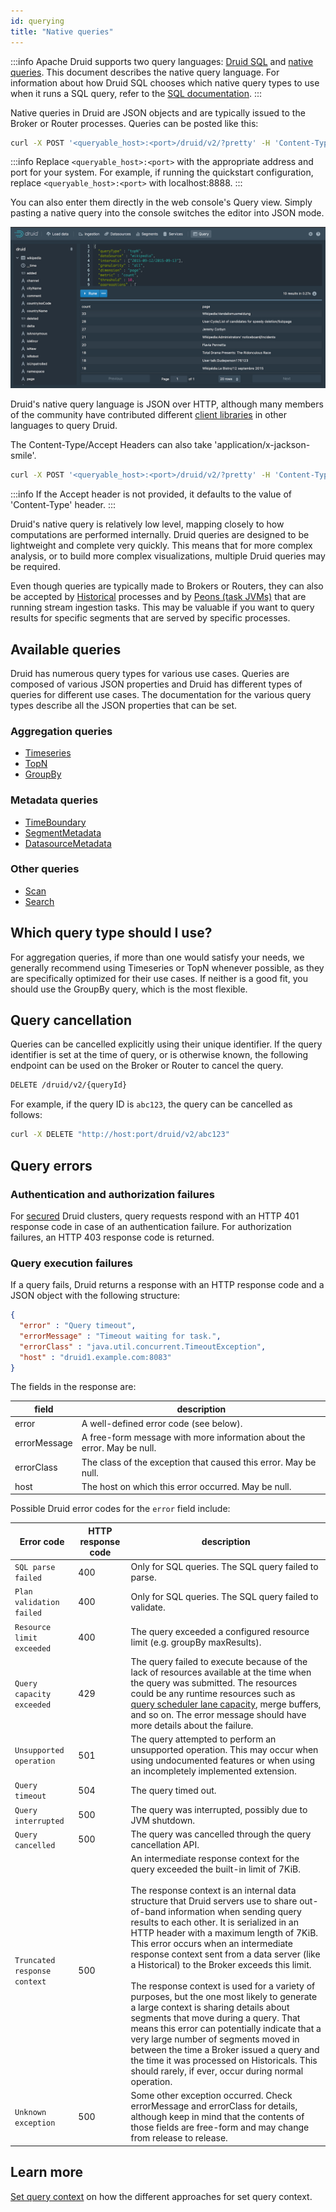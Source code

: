 ```yaml
---
id: querying
title: "Native queries"
---
```


<!--
  ~ Licensed to the Apache Software Foundation (ASF) under one
  ~ or more contributor license agreements.  See the NOTICE file
  ~ distributed with this work for additional information
  ~ regarding copyright ownership.  The ASF licenses this file
  ~ to you under the Apache License, Version 2.0 (the
  ~ "License"); you may not use this file except in compliance
  ~ with the License.  You may obtain a copy of the License at
  ~
  ~   http://www.apache.org/licenses/LICENSE-2.0
  ~
  ~ Unless required by applicable law or agreed to in writing,
  ~ software distributed under the License is distributed on an
  ~ "AS IS" BASIS, WITHOUT WARRANTIES OR CONDITIONS OF ANY
  ~ KIND, either express or implied.  See the License for the
  ~ specific language governing permissions and limitations
  ~ under the License.
  -->


:::info
 Apache Druid supports two query languages: [Druid SQL](sql.md) and [native queries](querying.md).
 This document describes the
 native query language. For information about how Druid SQL chooses which native query types to use when
 it runs a SQL query, refer to the [SQL documentation](sql-translation.md#query-types).
:::

Native queries in Druid are JSON objects and are typically issued to the Broker or Router processes. Queries can be
posted like this:

```bash
curl -X POST '<queryable_host>:<port>/druid/v2/?pretty' -H 'Content-Type:application/json' -H 'Accept:application/json' -d @<query_json_file>
```

:::info
 Replace `<queryable_host>:<port>` with the appropriate address and port for your system. For example, if running the quickstart configuration, replace `<queryable_host>:<port>` with localhost:8888.
:::

You can also enter them directly in the web console's Query view. Simply pasting a native query into the console switches the editor into JSON mode.

![Native query](../assets/native-queries-01.png "Native query")

Druid's native query language is JSON over HTTP, although many members of the community have contributed different
[client libraries](https://druid.apache.org/libraries.html) in other languages to query Druid.

The Content-Type/Accept Headers can also take 'application/x-jackson-smile'.

```bash
curl -X POST '<queryable_host>:<port>/druid/v2/?pretty' -H 'Content-Type:application/json' -H 'Accept:application/x-jackson-smile' -d @<query_json_file>
```

:::info
 If the Accept header is not provided, it defaults to the value of 'Content-Type' header.
:::

Druid's native query is relatively low level, mapping closely to how computations are performed internally. Druid queries
are designed to be lightweight and complete very quickly. This means that for more complex analysis, or to build
more complex visualizations, multiple Druid queries may be required.

Even though queries are typically made to Brokers or Routers, they can also be accepted by
[Historical](../design/historical.md) processes and by [Peons (task JVMs)](../design/peons.md) that are running
stream ingestion tasks. This may be valuable if you want to query results for specific segments that are served by
specific processes.

## Available queries

Druid has numerous query types for various use cases. Queries are composed of various JSON properties and Druid has different types of queries for different use cases. The documentation for the various query types describe all the JSON properties that can be set.

### Aggregation queries

* [Timeseries](../querying/timeseriesquery.md)
* [TopN](../querying/topnquery.md)
* [GroupBy](../querying/groupbyquery.md)

### Metadata queries

* [TimeBoundary](../querying/timeboundaryquery.md)
* [SegmentMetadata](../querying/segmentmetadataquery.md)
* [DatasourceMetadata](../querying/datasourcemetadataquery.md)

### Other queries

* [Scan](../querying/scan-query.md)
* [Search](../querying/searchquery.md)

## Which query type should I use?

For aggregation queries, if more than one would satisfy your needs, we generally recommend using Timeseries or TopN
whenever possible, as they are specifically optimized for their use cases. If neither is a good fit, you should use
the GroupBy query, which is the most flexible.

## Query cancellation

Queries can be cancelled explicitly using their unique identifier.  If the
query identifier is set at the time of query, or is otherwise known, the following
endpoint can be used on the Broker or Router to cancel the query.

```sh
DELETE /druid/v2/{queryId}
```

For example, if the query ID is `abc123`, the query can be cancelled as follows:

```sh
curl -X DELETE "http://host:port/druid/v2/abc123"
```

## Query errors

### Authentication and authorization failures

For [secured](../operations/auth.md) Druid clusters, query requests respond with an HTTP 401 response code in case of an authentication failure. For authorization failures, an HTTP 403 response code is returned. 

### Query execution failures

If a query fails, Druid returns a response with an HTTP response code and a JSON object with the following structure:

```json
{
  "error" : "Query timeout",
  "errorMessage" : "Timeout waiting for task.",
  "errorClass" : "java.util.concurrent.TimeoutException",
  "host" : "druid1.example.com:8083"
}
```

The fields in the response are:

|field|description|
|-----|-----------|
|error|A well-defined error code (see below).|
|errorMessage|A free-form message with more information about the error. May be null.|
|errorClass|The class of the exception that caused this error. May be null.|
|host|The host on which this error occurred. May be null.|

Possible Druid error codes for the `error` field include:

|Error code|HTTP response code|description|
|----|-----------|-----------|
|`SQL parse failed`|400|Only for SQL queries. The SQL query failed to parse.|
|`Plan validation failed`|400|Only for SQL queries. The SQL query failed to validate.|
|`Resource limit exceeded`|400|The query exceeded a configured resource limit (e.g. groupBy maxResults).|
|`Query capacity exceeded`|429|The query failed to execute because of the lack of resources available at the time when the query was submitted. The resources could be any runtime resources such as [query scheduler lane capacity](../configuration/index.md#query-prioritization-and-laning), merge buffers, and so on. The error message should have more details about the failure.|
|`Unsupported operation`|501|The query attempted to perform an unsupported operation. This may occur when using undocumented features or when using an incompletely implemented extension.|
|`Query timeout`|504|The query timed out.|
|`Query interrupted`|500|The query was interrupted, possibly due to JVM shutdown.|
|`Query cancelled`|500|The query was cancelled through the query cancellation API.|
|`Truncated response context`|500|An intermediate response context for the query exceeded the built-in limit of 7KiB.<br/><br/>The response context is an internal data structure that Druid servers use to share out-of-band information when sending query results to each other. It is serialized in an HTTP header with a maximum length of 7KiB. This error occurs when an intermediate response context sent from a data server (like a Historical) to the Broker exceeds this limit.<br/><br/>The response context is used for a variety of purposes, but the one most likely to generate a large context is sharing details about segments that move during a query. That means this error can potentially indicate that a very large number of segments moved in between the time a Broker issued a query and the time it was processed on Historicals. This should rarely, if ever, occur during normal operation.|
|`Unknown exception`|500|Some other exception occurred. Check errorMessage and errorClass for details, although keep in mind that the contents of those fields are free-form and may change from release to release.|

## Learn more
[Set query context](./set-query-context.md) on how the different approaches for set query context.
